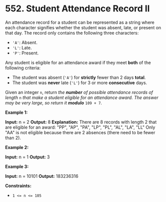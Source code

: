 # 552. Student Attendance Record II 

An attendance record for a student can be represented as a string where each character signifies whether the student was absent, late, or present on that day. The record only contains the following three characters:

- `'A'`: Absent.
- `'L'`: Late.
- `'P'`: Present.

Any student is eligible for an attendance award if they meet **both** of the following criteria:

- The student was absent (`'A'`) for **strictly** fewer than 2 days **total**.
- The student was **never** late (`'L'`) for 3 or more **consecutive** days.

Given an integer `n`, return _the **number** of possible attendance records of length_ `n` _that make a student eligible for an attendance award. The answer may be very large, so return it **modulo**_ `109 + 7`.

**Example 1:**

**Input:** n = 2
**Output:** 8
**Explanation:** There are 8 records with length 2 that are eligible for an award:
"PP", "AP", "PA", "LP", "PL", "AL", "LA", "LL"
Only "AA" is not eligible because there are 2 absences (there need to be fewer than 2).

**Example 2:**

**Input:** n = 1
**Output:** 3

**Example 3:**

**Input:** n = 10101
**Output:** 183236316

**Constraints:**

- `1 <= n <= 105`